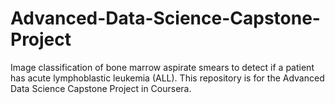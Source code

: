 # Advanced-Data-Science-Capstone-Project
Image classification of bone marrow aspirate smears to detect if a patient has acute lymphoblastic leukemia (ALL). This repository is for the Advanced Data Science Capstone Project in Coursera.
